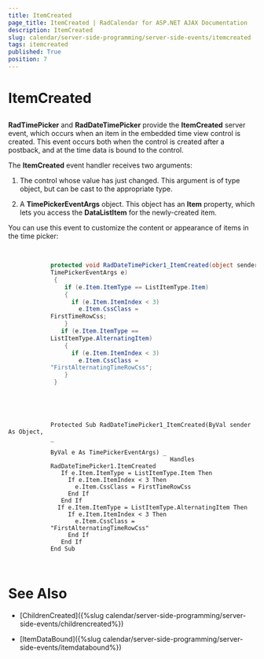 ```yaml
---
title: ItemCreated
page_title: ItemCreated | RadCalendar for ASP.NET AJAX Documentation
description: ItemCreated
slug: calendar/server-side-programming/server-side-events/itemcreated
tags: itemcreated
published: True
position: 7
---
```


# ItemCreated



## 

**RadTimePicker** and **RadDateTimePicker**
provide the **ItemCreated** server event, which occurs when an
item in the embedded time view control is created. This event occurs both when
the control is created after a postback, and at the time data is bound to the
control.

The **ItemCreated** event handler receives two arguments:

1. The control whose value has just changed. This argument is of type object, but can be cast to the appropriate type.

1. A **TimePickerEventArgs** object. This object has an **Item** property, which lets you access the **DataListItem** for the newly-created item.

You can use this event to customize the content or appearance of items in
the time picker:



````C#
	     
	
	        protected void RadDateTimePicker1_ItemCreated(object sender,
	        TimePickerEventArgs e)
	         {
	            if (e.Item.ItemType == ListItemType.Item)
	            {
	              if (e.Item.ItemIndex < 3)
	                e.Item.CssClass =
	        FirstTimeRowCss;
	            }
	           if (e.Item.ItemType ==
	        ListItemType.AlternatingItem)
	            {
	              if (e.Item.ItemIndex < 3)
	                e.Item.CssClass =
	        "FirstAlternatingTimeRowCss";
	            }
	         }
	
				
````
````VB.NET
	     
	
	        Protected Sub RadDateTimePicker1_ItemCreated(ByVal sender As Object,
	        _
	
	        ByVal e As TimePickerEventArgs) _
	                                          Handles
	        RadDateTimePicker1.ItemCreated
	           If e.Item.ItemType = ListItemType.Item Then
	             If e.Item.ItemIndex < 3 Then
	               e.Item.CssClass = FirstTimeRowCss
	             End If
	           End If
	          If e.Item.ItemType = ListItemType.AlternatingItem Then
	             If e.Item.ItemIndex < 3 Then
	               e.Item.CssClass =
	        "FirstAlternatingTimeRowCss"
	             End If
	           End If
	        End Sub
	
				
````


# See Also

 * [ChildrenCreated]({%slug calendar/server-side-programming/server-side-events/childrencreated%})

 * [ItemDataBound]({%slug calendar/server-side-programming/server-side-events/itemdatabound%})
